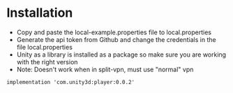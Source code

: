 # Installation

- Copy and paste the local-example.properties file to local.properties
- Generate the api token from Github and change the credentials in the file local.properties
- Unity as a library is installed as a package so make sure you are working with the right version
- Note: Doesn't work when in split-vpn, must use "normal" vpn

`implementation 'com.unity3d:player:0.0.2'`
